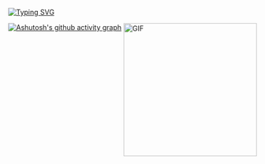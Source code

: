 [![Typing SVG](https://readme-typing-svg.demolab.com?font=Fira+Code&pause=1000&width=435&lines=Fala+tu+meu+nobre)](https://git.io/typing-svg) 

<img align="right" height="270px" alt="GIF" src="https://images-wixmp-ed30a86b8c4ca887773594c2.wixmp.com/f/432780e4-f104-4387-987f-8611d44dc1c4/d9vknnd-9ae1664d-3f3f-4caa-a0a2-5977bc7b8582.gif?token=eyJ0eXAiOiJKV1QiLCJhbGciOiJIUzI1NiJ9.eyJzdWIiOiJ1cm46YXBwOjdlMGQxODg5ODIyNjQzNzNhNWYwZDQxNWVhMGQyNmUwIiwiaXNzIjoidXJuOmFwcDo3ZTBkMTg4OTgyMjY0MzczYTVmMGQ0MTVlYTBkMjZlMCIsIm9iaiI6W1t7InBhdGgiOiJcL2ZcLzQzMjc4MGU0LWYxMDQtNDM4Ny05ODdmLTg2MTFkNDRkYzFjNFwvZDl2a25uZC05YWUxNjY0ZC0zZjNmLTRjYWEtYTBhMi01OTc3YmM3Yjg1ODIuZ2lmIn1dXSwiYXVkIjpbInVybjpzZXJ2aWNlOmZpbGUuZG93bmxvYWQiXX0.Zjh_Dkqa-6DaTfzcLMVJhmurXyduutoV7WuBQQOt4FY" />

[![Ashutosh's github activity graph](https://github-readme-activity-graph.cyclic.app/graph?username=solexz&bg_color=3d3846&color=9e4c98&line=9e4c98&point=403d3d&area=true&hide_border=true)](https://github.com/ashutosh00710/github-readme-activity-graph)
